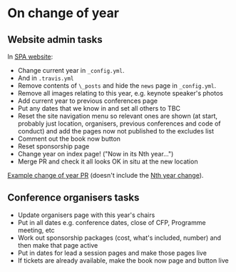 # On change of year

## Website admin tasks

In [SPA website](https://github.com/spaconference/spa-website/):
- Change current year in `_config.yml`.
- And in `.travis.yml`
- Remove contents of `\_posts` and hide the `news` page in `_config.yml`.
- Remove all images relating to this year, e.g. keynote speaker's photos
- Add current year to previous conferences page
- Put any dates that we know in and set all others to TBC
- Reset the site navigation menu so relevant ones are shown (at start, probably just location, organisers, previous conferences and code of conduct) and add the pages now not published to the excludes list
- Comment out the book now button
- Reset sponsorship page
- Change year on index page! ("Now in its Nth year...")
- Merge PR and check it all looks OK in situ at the new location

[Example change of year PR](https://github.com/spaconference/spa-website/pull/62) (doesn't include the [Nth year change](https://github.com/spaconference/spa-website/pull/63)).

## Conference organisers tasks

- Update organisers page with this year's chairs
- Put in all dates  e.g. conference dates, close of CFP, Programme meeting, etc
- Work out sponsorship packages (cost, what's included, number) and then make that page active
- Put in dates for lead a session pages and make those pages live
- If tickets are already available, make the book now page and button live
